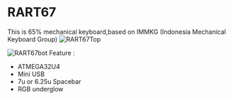 # RART67

This is 65% mechanical keyboard,based on IMMKG (Indonesia Mechanical Keyboard Group)
![RART67Top](https://user-images.githubusercontent.com/30220306/85714462-a2fdea80-b714-11ea-8b71-b1f3ad136c4c.png)

![RART67bot](https://user-images.githubusercontent.com/30220306/85714510-b01ad980-b714-11ea-8bcc-f577d0861e90.png)
Feature :
* ATMEGA32U4
* Mini USB
* 7u or 6.25u Spacebar
* RGB underglow
